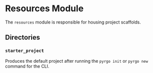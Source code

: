 # Resources Module

The `resources` module is responsible for housing project scaffolds.

## Directories

### `starter_project`

Produces the default project after running the `pyrgo init` or `pyrgo new` command for the CLI.
